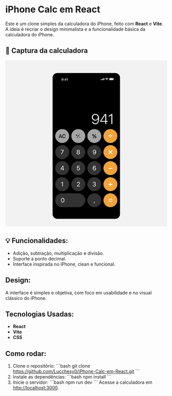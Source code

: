 # iPhone Calc em React
Este é um clone simples da calculadora do iPhone, feito com **React** e **Vite**. A ideia é recriar o design minimalista e a funcionalidade básica da calculadora do iPhone.

## 📸 Captura da calculadora
![Captura da calculadora](/public/CalculadoraCloneIphone.png)

## 💡 Funcionalidades:
- Adição, subtração, multiplicação e divisão.
- Suporte a ponto decimal.
- Interface inspirada no iPhone, clean e funcional.

## Design:
A interface é simples e objetiva, com foco em usabilidade e no visual clássico do iPhone.

## Tecnologias Usadas:
- **React**
- **Vite**
- **CSS**

## Como rodar:
1. Clone o repositório:
   \`\`\`bash
   git clone https://github.com/Lucchesy0/iPhone-Calc-em-React.git
   \`\`\`
2. Instale as dependências:
   \`\`\`bash
   npm install
   \`\`\`
3. Inicie o servidor:
   \`\`\`bash
   npm run dev
   \`\`\`
   Acesse a calculadora em [http://localhost:3000](http://localhost:3000).